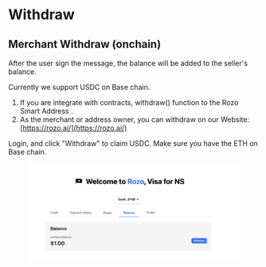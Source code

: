 # Withdraw

## Merchant Withdraw (onchain)

After the user sign the message, the balance will be added to the seller's balance.&#x20;

Currently we support USDC on Base chain.&#x20;



1. If you are integrate with contracts, withdraw() function to the  Rozo Smart Address .
2. As the merchant or address owner, you can withdraw on our Website: [https://rozo.ai/](https://rozo.ai/)

&#x20;    Login, and click "Withdraw" to claim USDC. Make sure you have the ETH on Base chain.



<figure><img src="../.gitbook/assets/image (1).png" alt=""><figcaption></figcaption></figure>
